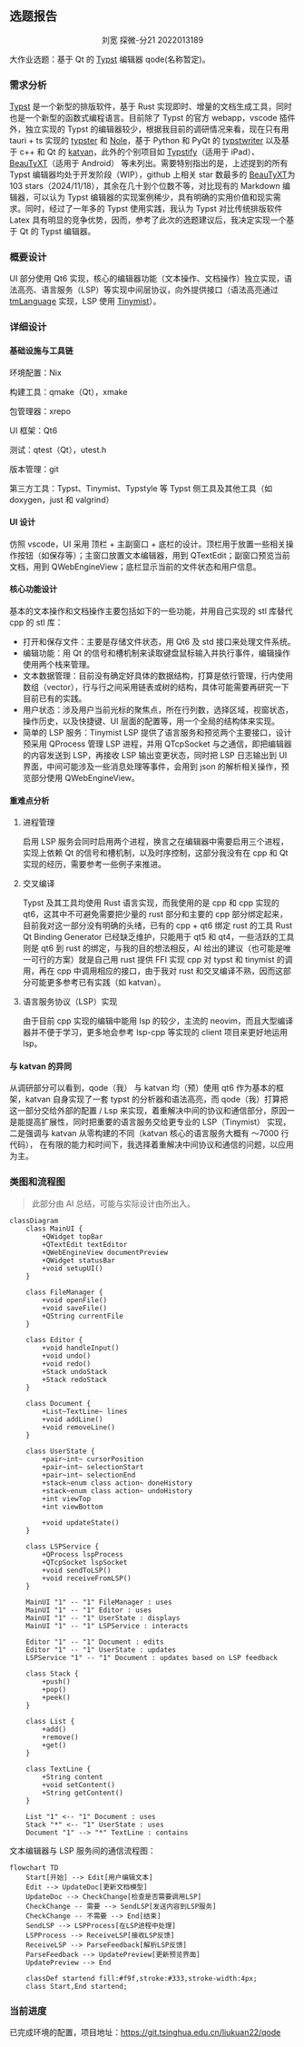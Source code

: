 ## 选题报告

<center>刘宽 探微-分21 2022013189</center>

大作业选题：基于 Qt 的 [Typst](https://typst.app) 编辑器 qode(名称暂定)。

### 需求分析

[Typst](https://github.com/typst/typst) 是一个新型的排版软件，基于 Rust 实现即时、增量的文档生成工具，同时也是一个新型的函数式编程语言。目前除了 Typst 的官方 webapp，vscode 插件外，独立实现的 Typst 的编辑器较少，根据我目前的调研情况来看，现在只有用 tauri + ts 实现的 [typster](https://github.com/wflixu/typster) 和 [Nole](https://github.com/FrostMiKu/Nole)，基于 Python 和 PyQt 的 [typstwriter](https://github.com/Bzero/typstwriter) 以及基于 c++ 和 Qt 的 [katvan](https://github.com/IgKh/katvan)，此外的个别项目如 [Typstify](https://github.com/iXORTech/Typstify)（适用于 iPad）、[BeauTyXT](https://github.com/soupslurpr/BeauTyXT)（适用于 Android） 等未列出。需要特别指出的是，上述提到的所有 Typst 编辑器均处于开发阶段（WIP），github 上相关 star 数最多的 [BeauTyXT](https://github.com/soupslurpr/BeauTyXT)为 103 stars（2024/11/18），其余在几十到个位数不等，对比现有的 Markdown 编辑器，可以认为 Typst 编辑器的实现案例稀少，具有明确的实用价值和现实需求。同时，经过了一年多的 Typst 使用实践，我认为 Typst 对比传统排版软件 Latex 具有明显的竞争优势，因而，参考了此次的选题建议后，我决定实现一个基于 Qt 的 Typst 编辑器。

### 概要设计

UI 部分使用 Qt6 实现，核心的编辑器功能（文本操作、文档操作）独立实现，语法高亮、语言服务（LSP）等实现中间层协议，向外提供接口（语法高亮通过 [tmLanguage](https://macromates.com/manual/en/language_grammars) 实现，LSP 使用 [Tinymist](https://github.com/Myriad-Dreamin/tinymist)）。

### 详细设计

#### 基础设施与工具链

环境配置：Nix

构建工具：qmake（Qt），xmake

包管理器：xrepo

UI 框架：Qt6

测试：qtest（Qt），utest.h

版本管理：git

第三方工具：Typst、Tinymist、Typstyle 等 Typst 侧工具及其他工具（如 doxygen，just 和 valgrind）

#### UI 设计

仿照 vscode，UI 采用 顶栏 + 主副窗口 + 底栏的设计。顶栏用于放置一些相关操作按钮（如保存等）；主窗口放置文本编辑器，用到 QTextEdit；副窗口预览当前文档，用到 QWebEngineView；底栏显示当前的文件状态和用户信息。

#### 核心功能设计

基本的文本操作和文档操作主要包括如下的一些功能，并用自己实现的 stl 库替代 cpp 的 stl 库：

- 打开和保存文件：主要是存储文件状态，用 Qt6 及 std 接口来处理文件系统。
- 编辑功能：用 Qt 的信号和槽机制来读取键盘鼠标输入并执行事件，编辑操作使用两个栈来管理。
- 文本数据管理：目前没有确定好具体的数据结构，打算是依行管理，行内使用数组（vector），行与行之间采用链表或树的结构，具体可能需要再研究一下目前已有的实践。
- 用户状态：涉及用户当前光标的聚焦点，所在行列数，选择区域，视窗状态，操作历史，以及快捷键、UI 层面的配置等，用一个全局的结构体来实现。
- 简单的 LSP 服务：Tinymist LSP 提供了语言服务和预览两个主要接口，设计预采用 QProcess 管理 LSP 进程，并用 QTcpSocket 与之通信，即把编辑器的内容发送到 LSP，再接收 LSP 输出变更状态，同时把 LSP 日志输出到 UI 界面，中间可能涉及一些消息处理等事件，会用到 json 的解析相关操作，预览部分使用 QWebEngineView。

#### 重难点分析

1. 进程管理

   启用 LSP 服务会同时启用两个进程，换言之在编辑器中需要启用三个进程，实现上依赖 Qt 的信号和槽机制，以及时序控制，这部分我没有在 cpp 和 Qt 实现的经历，需要参考一些例子来推进。

2. 交叉编译

   Typst 及其工具均使用 Rust 语言实现，而我使用的是 cpp 和 cpp 实现的 qt6，这其中不可避免需要把少量的 rust 部分和主要的 cpp 部分绑定起来，目前我对这一部分没有明确的头绪，已有的 cpp + qt6 绑定 rust 的工具 Rust Qt Binding Generator 已经缺乏维护，只能用于 qt5 和 qt4，一些活跃的工具则是 qt6 到 rust 的绑定，与我的目的想法相反，AI 给出的建议（也可能是唯一可行的方案）就是自己用 rust 提供 FFI 实现 cpp 对 typst 和 tinymist 的调用，再在 cpp 中调用相应的接口，由于我对 rust 和交叉编译不熟，因而这部分可能更多参考已有实践（如 katvan）。

3. 语言服务协议（LSP）实现

   由于目前 cpp 实现的编辑中能用 lsp 的较少，主流的 neovim，而且大型编译器并不便于学习，更多地会参考 lsp-cpp 等实现的 client 项目来更好地运用 lsp。

#### 与 katvan 的异同

从调研部分可以看到，qode（我） 与 katvan 均（预）使用 qt6 作为基本的框架，katvan 自身实现了一套 typst 的分析器和语法高亮，而 qode（我）打算把这一部分交给外部的配置 / Lsp 来实现，着重解决中间的协议和通信部分，原因一是能提高扩展性，同时把重要的语言服务交给更专业的 LSP（Tinymist） 实现，二是强调与 katvan 从零构建的不同（katvan 核心的语言服务大概有 ～7000 行代码）， 在有限的能力和时间下，我选择着重解决中间协议和通信的问题，以应用为主。

### 类图和流程图

> 此部分由 AI 总结，可能与实际设计由所出入。

```mermaid
classDiagram
    class MainUI {
        +QWidget topBar
        +QTextEdit textEditor
        +QWebEngineView documentPreview
        +QWidget statusBar
        +void setupUI()
    }

    class FileManager {
        +void openFile()
        +void saveFile()
        +QString currentFile
    }

    class Editor {
        +void handleInput()
        +void undo()
        +void redo()
        +Stack undoStack
        +Stack redoStack
    }

    class Document {
        +List~TextLine~ lines
        +void addLine()
        +void removeLine()
    }

    class UserState {
        +pair~int~ cursorPosition
        +pair~int~ selectionStart
        +pair~int~ selectionEnd
        +stack~enum class action~ doneHistory
        +stack~enum class action~ undoHistory
        +int viewTop
        +int viewBottom
        
        +void updateState()
    }

    class LSPService {
        +QProcess lspProcess
        +QTcpSocket lspSocket
        +void sendToLSP()
        +void receiveFromLSP()
    }

    MainUI "1" -- "1" FileManager : uses
    MainUI "1" -- "1" Editor : uses
    MainUI "1" -- "1" UserState : displays
    MainUI "1" -- "1" LSPService : interacts

    Editor "1" -- "1" Document : edits
    Editor "1" -- "1" UserState : updates
    LSPService "1" -- "1" Document : updates based on LSP feedback

    class Stack {
        +push()
        +pop()
        +peek()
    }

    class List {
        +add()
        +remove()
        +get()
    }

    class TextLine {
        +String content
        +void setContent()
        +String getContent()
    }

	List "1" <-- "1" Document : uses
	Stack "*" <-- "1" UserState : uses
    Document "1" --> "*" TextLine : contains
```

文本编辑器与 LSP 服务间的通信流程图：

```mermaid
flowchart TD
    Start[开始] --> Edit[用户编辑文本]
    Edit --> UpdateDoc[更新文档模型]
    UpdateDoc --> CheckChange[检查是否需要调用LSP]
    CheckChange -- 需要 --> SendLSP[发送内容到LSP服务]
    CheckChange -- 不需要 --> End[结束]
    SendLSP --> LSPProcess[在LSP进程中处理]
    LSPProcess --> ReceiveLSP[接收LSP反馈]
    ReceiveLSP --> ParseFeedback[解析LSP反馈]
    ParseFeedback --> UpdatePreview[更新预览界面]
    UpdatePreview --> End

    classDef startend fill:#f9f,stroke:#333,stroke-width:4px;
    class Start,End startend;
```

### 当前进度

已完成环境的配置，项目地址：<https://git.tsinghua.edu.cn/liukuan22/qode>

